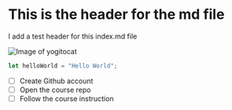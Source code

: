 # This is the header for the md file

I add a test header for this index.md file


![Image of yogitocat](https://octodex.github.com/images/yogitocat.png)



``` typescript
let helloWorld = "Hello World";
```


- [ ] Create Github account
- [ ] Open the course repo
- [ ] Follow the course instruction
